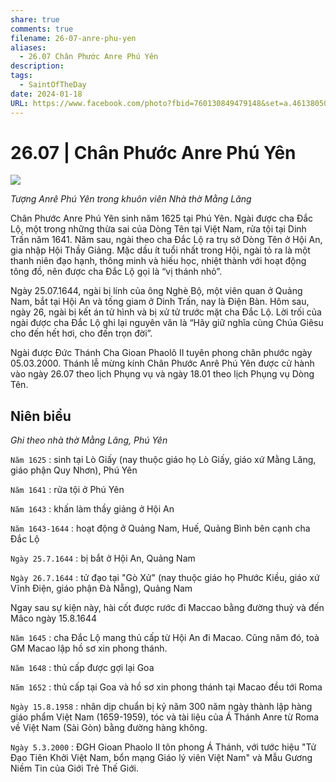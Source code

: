 ```yaml
---
share: true
comments: true
filename: 26-07-anre-phu-yen
aliases:
  - 26.07 Chân Phước Anre Phú Yên
description: 
tags:
  - SaintOfTheDay
date: 2024-01-18
URL: https://www.facebook.com/photo?fbid=760130849479148&set=a.461380502687519
---
```

# 26.07 | Chân Phước Anre Phú Yên

![](https://i.imgur.com/D1RCrnM.png)

*Tượng Anrê Phú Yên trong khuôn viên Nhà thờ Mằng Lăng*

Chân Phước Anre Phú Yên sinh năm 1625 tại Phú Yên. Ngài được cha Đắc Lộ, một trong những thừa sai của Dòng Tên tại Việt Nam, rửa tội tại Dinh Trấn năm 1641. Năm sau, ngài theo cha Đắc Lộ ra trụ sở Dòng Tên ở Hội An, gia nhập Hội Thầy Giảng. Mặc dầu ít tuổi nhất trong Hội, ngài tỏ ra là một thanh niên đạo hạnh, thông minh và hiếu học, nhiệt thành với hoạt động tông đồ, nên được cha Đắc Lộ gọi là “vị thánh nhỏ”. 

Ngày 25.07.1644, ngài bị lính của ông Nghè Bộ, một viên quan ở Quảng Nam, bắt tại Hội An và tống giam ở Dinh Trấn, nay là Điện Bàn. Hôm sau, ngày 26, ngài bị kết án tử hình và bị xử tử trước mặt cha Đắc Lộ. Lời trối của ngài được cha Đắc Lộ ghi lại nguyên văn là “Hãy giữ nghĩa cùng Chúa Giêsu cho đến hết hơi, cho đến trọn đời”.

Ngài được Đức Thánh Cha Gioan Phaolô II tuyên phong chân phước ngày 05.03.2000. Thánh lễ mừng kính Chân Phước Anrê Phú Yên được cử hành vào ngày 26.07 theo lịch Phụng vụ và ngày 18.01 theo lịch Phụng vụ Dòng Tên.

## Niên biểu
*Ghi theo nhà thờ Mằng Lăng, Phú Yên*

`Năm 1625` : sinh tại Lò Giấy (nay thuộc giáo họ Lò Giấy, giáo xứ Mằng Lăng, giáo phận Quy Nhơn), Phú Yên

`Năm 1641` : rửa tội ở Phú Yên

`Năm 1643` : khấn làm thầy giảng ở Hội An

`Năm 1643-1644` : hoạt động ở Quảng Nam, Huế, Quảng Bình bên cạnh cha Đắc Lộ

`Ngày 25.7.1644` : bị bắt ở Hội An, Quảng Nam

`Ngày 26.7.1644` : tử đạo tại "Gò Xử" (nay thuộc giáo họ Phước Kiều, giáo xứ Vĩnh Điện, giáo phận Đà Nẵng), Quảng Nam

Ngay sau sự kiện này, hài cốt được rước đi Maccao bằng đường thuỷ và đến Mâco ngày 15.8.1644

`Năm 1645` : cha Đắc Lộ mang thủ cấp từ Hội An đi Macao. Cũng năm đó, toà GM Macao lập hồ sơ xin phong thánh.

`Năm 1648` : thủ cấp được gợi lại Goa

`Năm 1652` : thủ cấp tại Goa và hồ sơ xin phong thánh tại Macao đều tới Roma

`Ngày 15.8.1958` : nhân dịp chuẩn bị kỷ năm 300 năm ngày thành lập hàng giáo phẩm Việt Nam (1659-1959), tóc và tài liệu của Á Thánh Anre từ Roma về Việt Nam (Sài Gòn) bằng đường hàng không.

`Ngày 5.3.2000` : ĐGH Gioan Phaolo II tôn phong Á Thánh, với tước hiệu "Tử Đạo Tiên Khởi Việt Nam, bổn mạng Giáo lý viên Việt Nam" và Mẫu Gương Niềm Tin của Giới Trẻ Thế Giới.